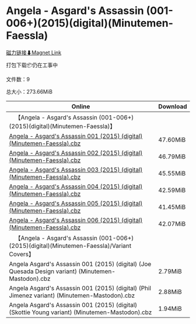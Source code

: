 # Angela - Asgard's Assassin (001-006+)(2015)(digital)(Minutemen-Faessla)

[磁力链接⬇Magnet Link](magnet:?xt=urn:btih:7169613738de682c731ad95f986650df2cf423b5&dn=Angela%20-%20Asgard%27s%20Assassin%20%28001-006%2B%29%282015%29%28digital%29%28Minutemen-Faessla%29)

打包下载📦仍在工事中

文件数：9

总大小：273.66MiB

Online | Download
--- | ---
&emsp;【Angela - Asgard's Assassin (001-006+)(2015)(digital)(Minutemen-Faessla)】 | 
[Angela - Asgard's Assassin 001 (2015) (digital) (Minutemen-Faessla).cbz](https://github.com/alicewish/markdown/blob/master/comic/Angela-Asgards-Assassin-001-2015-digital-Minutemen-Faessla-cbz.md) | 47.60MiB
[Angela - Asgard's Assassin 002 (2015) (digital) (Minutemen-Faessla).cbz](https://github.com/alicewish/markdown/blob/master/comic/Angela-Asgards-Assassin-002-2015-digital-Minutemen-Faessla-cbz.md) | 46.79MiB
[Angela - Asgard's Assassin 003 (2015) (digital) (Minutemen-Faessla).cbz](https://github.com/alicewish/markdown/blob/master/comic/Angela-Asgards-Assassin-003-2015-digital-Minutemen-Faessla-cbz.md) | 45.55MiB
[Angela - Asgard's Assassin 004 (2015) (digital) (Minutemen-Faessla).cbz](https://github.com/alicewish/markdown/blob/master/comic/Angela-Asgards-Assassin-004-2015-digital-Minutemen-Faessla-cbz.md) | 42.59MiB
[Angela - Asgard's Assassin 005 (2015) (digital) (Minutemen-Faessla).cbz](https://github.com/alicewish/markdown/blob/master/comic/Angela-Asgards-Assassin-005-2015-digital-Minutemen-Faessla-cbz.md) | 41.45MiB
[Angela - Asgard's Assassin 006 (2015) (digital) (Minutemen-Faessla).cbz](https://github.com/alicewish/markdown/blob/master/comic/Angela-Asgards-Assassin-006-2015-digital-Minutemen-Faessla-cbz.md) | 42.07MiB
&emsp;【Angela - Asgard's Assassin (001-006+)(2015)(digital)(Minutemen-Faessla)/Variant Covers】 | 
Angela Asgard's Assassin 001 (2015) (digital) (Joe Quesada Design variant) (Minutemen-Mastodon).cbz | 2.79MiB
Angela Asgard's Assassin 001 (2015) (digital) (Phil Jimenez variant) (Minutemen-Mastodon).cbz | 2.88MiB
Angela Asgard's Assassin 001 (2015) (digital) (Skottie Young variant) (Minutemen-Mastodon).cbz | 1.94MiB